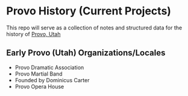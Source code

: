 Provo History (Current Projects)
================================
This repo will serve as a collection of notes and structured data for the history of [Provo, Utah](https://en.wikipedia.org/wiki/Provo,_Utah)

Early Provo (Utah) Organizations/Locales
-------------------------

* Provo Dramatic Association
* Provo Martial Band
 * Founded by Dominicus Carter
* Provo Opera House
